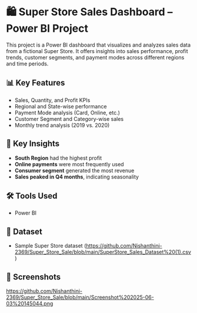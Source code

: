 # 🛍️ Super Store Sales Dashboard – Power BI Project

This project is a Power BI dashboard that visualizes and analyzes sales data from a fictional Super Store. It offers insights into sales performance, profit trends, customer segments, and payment modes across different regions and time periods.

## 📊 Key Features
- Sales, Quantity, and Profit KPIs
- Regional and State-wise performance
- Payment Mode analysis (Card, Online, etc.)
- Customer Segment and Category-wise sales
- Monthly trend analysis (2019 vs. 2020)

## 🧠 Key Insights
- **South Region** had the highest profit
- **Online payments** were most frequently used
- **Consumer segment** generated the most revenue
- **Sales peaked in Q4 months**, indicating seasonality

## 🛠 Tools Used
- Power BI


## 📁 Dataset
- Sample Super Store dataset (https://github.com/Nishanthini-2369/Super_Store_Sale/blob/main/SuperStore_Sales_Dataset%20(1).csv)

## 📸 Screenshots
https://github.com/Nishanthini-2369/Super_Store_Sale/blob/main/Screenshot%202025-06-03%20145044.png
